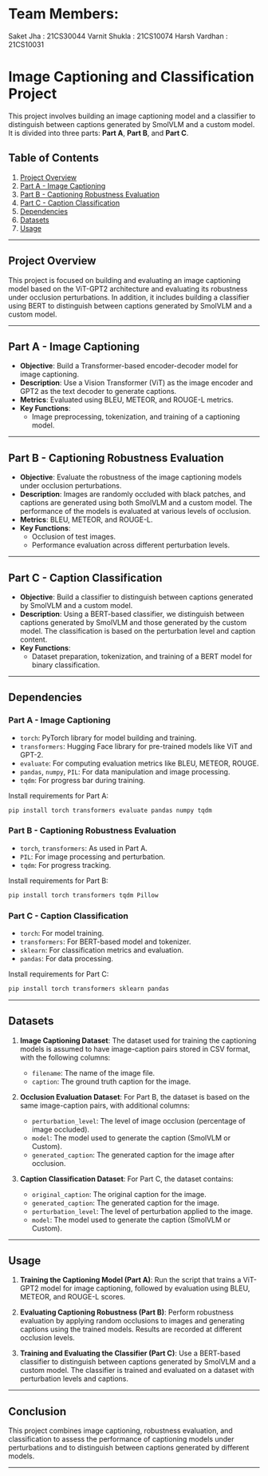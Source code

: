 # Team Members:
Saket Jha : 21CS30044 
Varnit Shukla : 21CS10074 
Harsh Vardhan : 21CS10031 

# Image Captioning and Classification Project

This project involves building an image captioning model and a classifier to distinguish between captions generated by SmolVLM and a custom model. It is divided into three parts: **Part A**, **Part B**, and **Part C**.

## Table of Contents
1. [Project Overview](#project-overview)
2. [Part A - Image Captioning](#part-a---image-captioning)
3. [Part B - Captioning Robustness Evaluation](#part-b---captioning-robustness-evaluation)
4. [Part C - Caption Classification](#part-c---caption-classification)
5. [Dependencies](#dependencies)
6. [Datasets](#datasets)
7. [Usage](#usage)

---

## Project Overview
This project is focused on building and evaluating an image captioning model based on the ViT-GPT2 architecture and evaluating its robustness under occlusion perturbations. In addition, it includes building a classifier using BERT to distinguish between captions generated by SmolVLM and a custom model.

---

## Part A - Image Captioning
- **Objective**: Build a Transformer-based encoder-decoder model for image captioning.
- **Description**: Use a Vision Transformer (ViT) as the image encoder and GPT2 as the text decoder to generate captions.
- **Metrics**: Evaluated using BLEU, METEOR, and ROUGE-L metrics.
- **Key Functions**:
  - Image preprocessing, tokenization, and training of a captioning model.

---

## Part B - Captioning Robustness Evaluation
- **Objective**: Evaluate the robustness of the image captioning models under occlusion perturbations.
- **Description**: Images are randomly occluded with black patches, and captions are generated using both SmolVLM and a custom model. The performance of the models is evaluated at various levels of occlusion.
- **Metrics**: BLEU, METEOR, and ROUGE-L.
- **Key Functions**:
  - Occlusion of test images.
  - Performance evaluation across different perturbation levels.

---

## Part C - Caption Classification
- **Objective**: Build a classifier to distinguish between captions generated by SmolVLM and a custom model.
- **Description**: Using a BERT-based classifier, we distinguish between captions generated by SmolVLM and those generated by the custom model. The classification is based on the perturbation level and caption content.
- **Key Functions**:
  - Dataset preparation, tokenization, and training of a BERT model for binary classification.

---

## Dependencies
### Part A - Image Captioning
- `torch`: PyTorch library for model building and training.
- `transformers`: Hugging Face library for pre-trained models like ViT and GPT-2.
- `evaluate`: For computing evaluation metrics like BLEU, METEOR, ROUGE.
- `pandas`, `numpy`, `PIL`: For data manipulation and image processing.
- `tqdm`: For progress bar during training.

Install requirements for Part A:
```bash
pip install torch transformers evaluate pandas numpy tqdm
```

### Part B - Captioning Robustness Evaluation
- `torch`, `transformers`: As used in Part A.
- `PIL`: For image processing and perturbation.
- `tqdm`: For progress tracking.

Install requirements for Part B:
```bash
pip install torch transformers tqdm Pillow
```

### Part C - Caption Classification
- `torch`: For model training.
- `transformers`: For BERT-based model and tokenizer.
- `sklearn`: For classification metrics and evaluation.
- `pandas`: For data processing.

Install requirements for Part C:
```bash
pip install torch transformers sklearn pandas
```

---

## Datasets
1. **Image Captioning Dataset**: The dataset used for training the captioning models is assumed to have image-caption pairs stored in CSV format, with the following columns:
   - `filename`: The name of the image file.
   - `caption`: The ground truth caption for the image.

2. **Occlusion Evaluation Dataset**: For Part B, the dataset is based on the same image-caption pairs, with additional columns:
   - `perturbation_level`: The level of image occlusion (percentage of image occluded).
   - `model`: The model used to generate the caption (SmolVLM or Custom).
   - `generated_caption`: The generated caption for the image after occlusion.

3. **Caption Classification Dataset**: For Part C, the dataset contains:
   - `original_caption`: The original caption for the image.
   - `generated_caption`: The generated caption for the image.
   - `perturbation_level`: The level of perturbation applied to the image.
   - `model`: The model used to generate the caption (SmolVLM or Custom).

---

## Usage
1. **Training the Captioning Model (Part A)**: 
   Run the script that trains a ViT-GPT2 model for image captioning, followed by evaluation using BLEU, METEOR, and ROUGE-L scores.

2. **Evaluating Captioning Robustness (Part B)**:
   Perform robustness evaluation by applying random occlusions to images and generating captions using the trained models. Results are recorded at different occlusion levels.

3. **Training and Evaluating the Classifier (Part C)**:
   Use a BERT-based classifier to distinguish between captions generated by SmolVLM and a custom model. The classifier is trained and evaluated on a dataset with perturbation levels and captions.

---

## Conclusion
This project combines image captioning, robustness evaluation, and classification to assess the performance of captioning models under perturbations and to distinguish between captions generated by different models.

---
